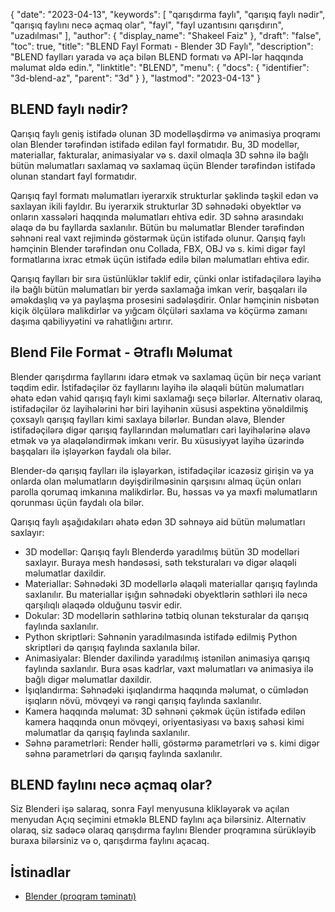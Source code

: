 {
  "date": "2023-04-13",
  "keywords": [
"qarışdırma faylı",
"qarışıq faylı nədir",
"qarışıq faylını necə açmaq olar",
"fayl",
"fayl uzantısını qarışdırın",
"uzadılması"
],
  "author": {
    "display_name": "Shakeel Faiz"
},
  "draft": "false",
  "toc": true,
  "title": "BLEND Fayl Formatı - Blender 3D Faylı",
  "description": "BLEND faylları yarada və aça bilən BLEND formatı və API-lər haqqında məlumat əldə edin.",
  "linktitle": "BLEND",
  "menu": {
    "docs": {
      "identifier": "3d-blend-az",
      "parent": "3d"
}
},
  "lastmod": "2023-04-13"
}

## BLEND faylı nədir?

Qarışıq faylı geniş istifadə olunan 3D modelləşdirmə və animasiya proqramı olan Blender tərəfindən istifadə edilən fayl formatıdır. Bu, 3D modellər, materiallar, fakturalar, animasiyalar və s. daxil olmaqla 3D səhnə ilə bağlı bütün məlumatları saxlamaq və saxlamaq üçün Blender tərəfindən istifadə olunan standart fayl formatıdır.

Qarışıq fayl formatı məlumatları iyerarxik strukturlar şəklində təşkil edən və saxlayan ikili fayldır. Bu iyerarxik strukturlar 3D səhnədəki obyektlər və onların xassələri haqqında məlumatları ehtiva edir. 3D səhnə arasındakı əlaqə də bu fayllarda saxlanılır. Bütün bu məlumatlar Blender tərəfindən səhnəni real vaxt rejimində göstərmək üçün istifadə olunur. Qarışıq faylı həmçinin Blender tərəfindən onu Collada, FBX, OBJ və s. kimi digər fayl formatlarına ixrac etmək üçün istifadə edilə bilən məlumatları ehtiva edir.

Qarışıq faylları bir sıra üstünlüklər təklif edir, çünki onlar istifadəçilərə layihə ilə bağlı bütün məlumatları bir yerdə saxlamağa imkan verir, başqaları ilə əməkdaşlıq və ya paylaşma prosesini sadələşdirir. Onlar həmçinin nisbətən kiçik ölçülərə malikdirlər və yığcam ölçüləri saxlama və köçürmə zamanı daşıma qabiliyyətini və rahatlığını artırır.

## Blend File Format - Ətraflı Məlumat

Blender qarışdırma fayllarını idarə etmək və saxlamaq üçün bir neçə variant təqdim edir. İstifadəçilər öz fayllarını layihə ilə əlaqəli bütün məlumatları əhatə edən vahid qarışıq faylı kimi saxlamağı seçə bilərlər. Alternativ olaraq, istifadəçilər öz layihələrini hər biri layihənin xüsusi aspektinə yönəldilmiş çoxsaylı qarışıq faylları kimi saxlaya bilərlər. Bundan əlavə, Blender istifadəçilərə digər qarışıq fayllarından məlumatları cari layihələrinə əlavə etmək və ya əlaqələndirmək imkanı verir. Bu xüsusiyyət layihə üzərində başqaları ilə işləyərkən faydalı ola bilər.

Blender-də qarışıq faylları ilə işləyərkən, istifadəçilər icazəsiz girişin və ya onlarda olan məlumatların dəyişdirilməsinin qarşısını almaq üçün onları parolla qorumaq imkanına malikdirlər. Bu, həssas və ya məxfi məlumatların qorunması üçün faydalı ola bilər.

Qarışıq faylı aşağıdakıları əhatə edən 3D səhnəyə aid bütün məlumatları saxlayır:

- 3D modellər: Qarışıq faylı Blenderdə yaradılmış bütün 3D modelləri saxlayır. Buraya mesh həndəsəsi, səth teksturaları və digər əlaqəli məlumatlar daxildir.
- Materiallar: Səhnədəki 3D modellərlə əlaqəli materiallar qarışıq faylında saxlanılır. Bu materiallar işığın səhnədəki obyektlərin səthləri ilə necə qarşılıqlı əlaqədə olduğunu təsvir edir.
- Dokular: 3D modellərin səthlərinə tətbiq olunan teksturalar da qarışıq faylında saxlanılır.
- Python skriptləri: Səhnənin yaradılmasında istifadə edilmiş Python skriptləri də qarışıq faylında saxlanıla bilər.
- Animasiyalar: Blender daxilində yaradılmış istənilən animasiya qarışıq faylında saxlanılır. Bura əsas kadrlar, vaxt məlumatları və animasiya ilə bağlı digər məlumatlar daxildir.
- İşıqlandırma: Səhnədəki işıqlandırma haqqında məlumat, o cümlədən işıqların növü, mövqeyi və rəngi qarışıq faylında saxlanılır.
- Kamera haqqında məlumat: 3D səhnəni çəkmək üçün istifadə edilən kamera haqqında onun mövqeyi, oriyentasiyası və baxış sahəsi kimi məlumatlar da qarışıq faylında saxlanılır.
- Səhnə parametrləri: Render həlli, göstərmə parametrləri və s. kimi digər səhnə parametrləri də qarışıq faylında saxlanılır.

## BLEND faylını necə açmaq olar?
Siz Blenderi işə salaraq, sonra Fayl menyusuna klikləyərək və açılan menyudan Açıq seçimini etməklə BLEND faylını aça bilərsiniz. Alternativ olaraq, siz sadəcə olaraq qarışdırma faylını Blender proqramına sürükləyib buraxa bilərsiniz və o, qarışdırma faylını açacaq.

## İstinadlar
* [Blender (proqram təminatı)](https://en.wikipedia.org/wiki/Blender_(proqram))



